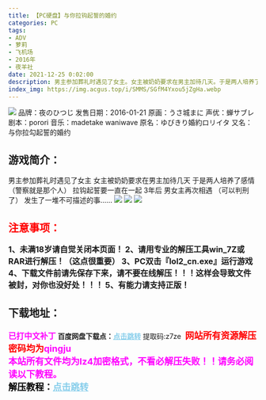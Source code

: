 ```yaml
---
title: 【PC硬盘】与你拉钩起誓的婚约
categories: PC
tags:
- ADV
- 萝莉
- 飞机场
- 2016年
- 夜羊社
date: 2021-12-25 0:02:00
description: 男主参加葬礼时遇见了女主。女主被奶奶要求在男主加待几天。于是两人培养了感情（太刑了！！！）拉钩起誓要一直在一起
index_img: https://img.acgus.top/i/SMMS/SGfM4Yxou5jZgHa.webp
---
```

![](https://img.acgus.top/i/SMMS/SGfM4Yxou5jZgHa.webp)
品牌：夜のひつじ
发售日期：2016-01-21
原画：うさ城まに
声优：蝉サブレ
剧本：porori
音乐：madetake waniwave
原名：ゆびきり婚約ロリイタ
又名：与你拉勾起誓的婚约

## 游戏简介：
男主参加葬礼时遇见了女主
女主被奶奶要求在男主加待几天
于是两人培养了感情（警察就是那个人）
拉钩起誓要一直在一起
3年后 男女主再次相遇 （可以判刑了）
发生了一堆不可描述的事……
![](https://img.acgus.top/i/SMMS/k3QPURsvLGbcSfA.webp)
![](https://img.acgus.top/i/SMMS/HP65FzJmX7LBsiW.webp)
![](https://img.acgus.top/i/SMMS/K1ZoviIrFSHOMDg.webp)



## <font color=#FF0000 >注意事项：</font>
<font size=3><b>1、未满18岁请自觉关闭本页面！
2、请用专业的解压工具win_7Z或RAR进行解压！（这点很重要）
3、PC双击『lol2_cn.exe』运行游戏
4、下载文件前请先保存下来，请不要在线解压！！！这样会导致文件被封，对你也没好处！！！
5、有能力请支持正版！</b></font>

## 下载地址：
<font color=#FF00FF size=3><b>已打中文补丁</b></font>
<b>百度网盘下载点：</b><a href="https://pan.baidu.com/s/1dPLdkfF_lnA3FkZiemuBfg?pwd=z7ze" style="color: #87CEEB;"><b>点击跳转</b></a> 提取码:z7ze
<a style="padding: 0" href="https://post.qingju.org/AD/"><img style="max-width:100%" src="https://img.acgus.top/i/2024/07/478f689b8021d8d499ab43d21acf137a.gif" alt=""></a>
<b><font color=#FF0000 size=4>网站所有资源解压密码均为</b></font><b><font color=#FF00FF size=4>qingju</font><font color=#FF0000 ></font></b><br><b><font color=#FF00FF size=4>本站所有文件均为lz4加密格式，不看必解压失败！！请务必阅读以下教程。</b></font><br><b><font color=#000 size=4>解压教程：</b><a href="https://post.qingju.org/tutorial/000/" style="color: #87CEEB;"><b>点击跳转</b></a>
